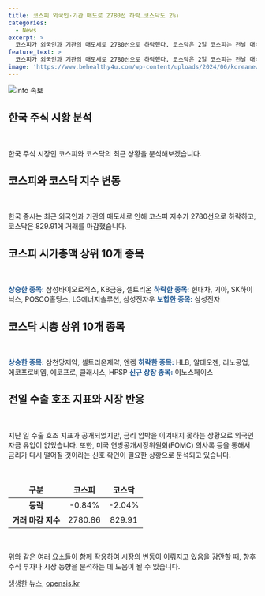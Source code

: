 ```yaml
---
title: 코스피 외국인·기관 매도로 2780선 하락…코스닥도 2%↓
categories:
  - News
excerpt: >
  코스피가 외국인과 기관의 매도세로 2780선으로 하락했다. 코스닥은 2일 코스피는 전날 대비 23.45포인트(0.84%) 하락한 2780.86에 마감하며, 등락률 상위 종목으로 삼성바이오로직스와 KB금융이 상승했고, 현대차와 기아 등은 하락했다. 코스닥은 전날 대비 17.24포인트(2.04%) 하락한 829.91에 거래를 마쳤는데, 이노스페이스는 공모가 대비 20.44% 하락한 3만4450원에 마감했다. FOMC의사록과 미국 연방공개시장위원회의 신호 확인이 필요한 상황이라는 것이 전문가들의 설명이다.
feature_text: >
  코스피가 외국인과 기관의 매도세로 2780선으로 하락했다. 코스닥은 2일 코스피는 전날 대비 23.45포인트(0.84%) 하락한 2780.86에 마감하며, 등락률 상위 종목으로 삼성바이오로직스와 KB금융이 상승했고, 현대차와 기아 등은 하락했다. 코스닥은 전날 대비 17.24포인트(2.04%) 하락한 829.91에 거래를 마쳤는데, 이노스페이스는 공모가 대비 20.44% 하락한 3만4450원에 마감했다. FOMC의사록과 미국 연방공개시장위원회의 신호 확인이 필요한 상황이라는 것이 전문가들의 설명이다.
image: 'https://www.behealthy4u.com/wp-content/uploads/2024/06/koreanews.jpg'
---
```


<p><img src="https://www.behealthy4u.com/wp-content/uploads/2024/06/koreanews.jpg" alt="info 속보" /></p>

<h2 data-ke-size="size26">한국 주식 시황 분석</h2>

<p data-ke-size="size16">&nbsp;</p>

<p>한국 주식 시장인 코스피와 코스닥의 최근 상황을 분석해보겠습니다.</p>

<h2 data-ke-size="size24">코스피와 코스닥 지수 변동</h2>

<p data-ke-size="size16">&nbsp;</p>

<p>한국 증시는 최근 외국인과 기관의 매도세로 인해 코스피 지수가 2780선으로 하락하고, 코스닥은 829.91에 거래를 마감했습니다.</p>

<h2 data-ke-size="size24">코스피 시가총액 상위 10개 종목</h2>

<p data-ke-size="size16">&nbsp;</p>

<p><b><span style="color: #1a5490;">상승한 종목:</span></b> 삼성바이오로직스, KB금융, 셀트리온
<b><span style="color: #1a5490;">하락한 종목:</span></b> 현대차, 기아, SK하이닉스, POSCO홀딩스, LG에너지솔루션, 삼성전자우
<b><span style="color: #1a5490;">보합한 종목:</span></b> 삼성전자</p>

<h2 data-ke-size="size24">코스닥 시총 상위 10개 종목</h2>

<p data-ke-size="size16">&nbsp;</p>

<p><b><span style="color: #1a5490;">상승한 종목:</span></b> 삼천당제약, 셀트리온제약, 엔켐
<b><span style="color: #1a5490;">하락한 종목:</span></b> HLB, 알테오젠, 리노공업, 에코프로비엠, 에코프로, 클래시스, HPSP
<b><span style="color: #1a5490;">신규 상장 종목:</span></b> 이노스페이스</p>

<h2 data-ke-size="size24">전일 수출 호조 지표와 시장 반응</h2>

<p data-ke-size="size16">&nbsp;</p>

<p>지난 일 수출 호조 지표가 공개되었지만, 금리 압박을 이겨내지 못하는 상황으로 외국인 자금 유입이 없었습니다. 또한, 미국 연방공개시장위원회(FOMC) 의사록 등을 통해서 금리가 다시 떨어질 것이라는 신호 확인이 필요한 상황으로 분석되고 있습니다.</p>

<p data-ke-size="size16">&nbsp;</p>

<table>
    <thead>
        <tr>
            <td style="text-align: center; height: 17px;"><b>구분</b></td>
            <td style="text-align: center; height: 17px;"><b>코스피</b></td>
            <td style="text-align: center; height: 17px;"><b>코스닥</b></td>
        </tr>
    </thead>
    <tbody>
        <tr>
            <td style="text-align: center; height: 17px;"><b>등락</b></td>
            <td style="text-align: center; height: 17px;">-0.84%</td>
            <td style="text-align: center; height: 17px;">-2.04%</td>
        </tr>
        <tr>
            <td style="text-align: center; height: 17px;"><b>거래 마감 지수</b></td>
            <td style="text-align: center; height: 17px;">2780.86</td>
            <td style="text-align: center; height: 17px;">829.91</td>
        </tr>
    </tbody>
</table>

<p data-ke-size="size16">&nbsp;</p>

<p>위와 같은 여러 요소들이 함께 작용하여 시장의 변동이 이뤄지고 있음을 감안할 때, 향후 주식 투자나 시장 동향을 분석하는 데 도움이 될 수 있습니다.</p>
생생한 뉴스, <a href="https://opensis.kr" rel="dofollow">opensis.kr</a>


